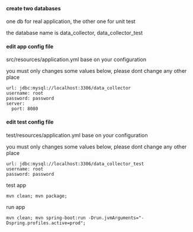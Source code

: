 #### create two databases

one db for real application, the other one for unit test

the database name is data_collector, data_collector_test

#### edit app config file 

src/resources/application.yml base on your configuration

you must only changes some values below, please dont change any other place

    url: jdbc:mysql://localhost:3306/data_collector
    username: root
    password: password
    server:
      port: 8080


#### edit test config file 

test/resources/application.yml base on your configuration

you must only changes some values below, please dont change any other place

    url: jdbc:mysql://localhost:3306/data_collector_test
    username: root
    password: password

test app

    mvn clean; mvn package;
run app

    mvn clean; mvn spring-boot:run -Drun.jvmArguments="-Dspring.profiles.active=prod";
